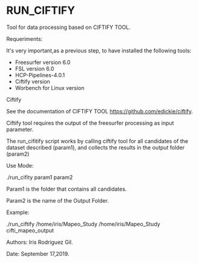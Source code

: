 <h1>RUN_CIFTIFY</h1>


Tool for data processing based on CIFTIFY TOOL.

Requeriments:


It's very important,as a previous step, to have installed the following tools:
<ul>
  <li>Freesurfer version 6.0</li>
  <li>FSL version 6.0</li>
  <li>HCP-Pipelines-4.0.1</li>
  <li>Ciftify version </li>
  <li>Worbench for Linux version</li>
  
</ul>





Ciftify

See the documentation of CIFTIFY TOOL https://github.com/edickie/ciftify.

Ciftify tool requires the output of the freesurfer processing as input parameter.


The run_cifitify script works by calling ciftify tool for all candidates of the dataset described (param1),
and collects the results in the output folder (param2)

Use Mode:

./run_cifity param1 param2

Param1 is the folder that contains all candidates.

Param2 is the name of the Output Folder.


Example:

./run_ciftify /home/iris/Mapeo_Study /home/iris/Mapeo_Study  cifti_mapeo_output






Authors: Iris Rodriguez Gil.


Date: September 17,2019.

